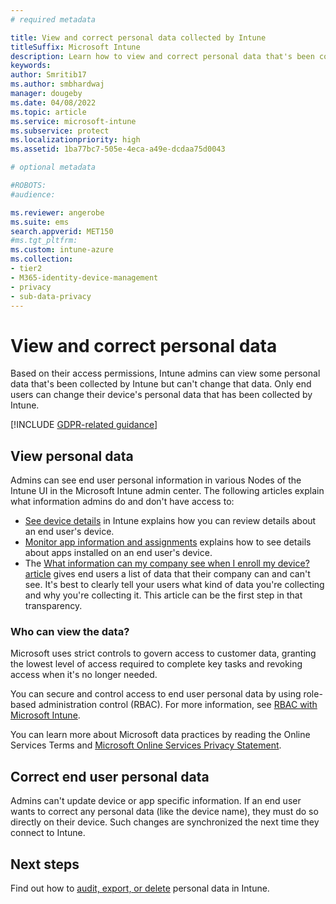 ```yaml
---
# required metadata

title: View and correct personal data collected by Intune
titleSuffix: Microsoft Intune
description: Learn how to view and correct personal data that's been collected by Intune.
keywords:
author: Smritib17
ms.author: smbhardwaj
manager: dougeby
ms.date: 04/08/2022
ms.topic: article
ms.service: microsoft-intune
ms.subservice: protect
ms.localizationpriority: high
ms.assetid: 1ba77bc7-505e-4eca-a49e-dcdaa75d0043

# optional metadata

#ROBOTS:
#audience:

ms.reviewer: angerobe
ms.suite: ems
search.appverid: MET150
#ms.tgt_pltfrm:
ms.custom: intune-azure
ms.collection:
- tier2
- M365-identity-device-management
- privacy
- sub-data-privacy
---
```


# View and correct personal data

Based on their access permissions, Intune admins can view some personal data that's been collected by Intune but can't change that data. Only end users can change their device's personal data that has been collected by Intune.

[!INCLUDE [GDPR-related guidance](../includes/gdpr-dsr-and-stp-note.md)]

## View personal data

Admins can see end user personal information in various Nodes of the Intune UI in the Microsoft Intune admin center. The following articles explain what information admins do and don't have access to:

- [See device details](../remote-actions/device-inventory.md) in Intune explains how you can review details about an end user's device.
- [Monitor app information and assignments](../apps/apps-monitor.md) explains how to see details about apps installed on an end user's device.
- The [What information can my company see when I enroll my device? article](../user-help/what-info-can-your-company-see-when-you-enroll-your-device-in-intune.md) gives end users a list of data that their company can and can't see. It's best to clearly tell your users what kind of data you're collecting and why you're collecting it. This article can be the first step in that transparency.

### Who can view the data?

Microsoft uses strict controls to govern access to customer data, granting the lowest level of access required to complete key tasks and revoking access when it's no longer needed.

You can secure and control access to end user personal data by using role-based administration control (RBAC). For more information, see [RBAC with Microsoft Intune](../fundamentals/role-based-access-control.md).

You can learn more about Microsoft data practices by reading the Online Services Terms and [Microsoft Online Services Privacy Statement](https://go.microsoft.com/fwlink/p/?linkid=131004&clcid=0x409). 

## Correct end user personal data

Admins can't update device or app specific information. If an end user wants to correct any personal data (like the device name), they must do so directly on their device. Such changes are synchronized the next time they connect to Intune.


## Next steps

Find out how to [audit, export, or delete](privacy-data-audit-export-delete.md) personal data in Intune.